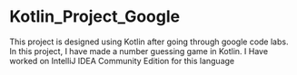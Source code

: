 # Kotlin_Project_Google
This project is designed using Kotlin after going through google code labs.
In this project, I have made a number guessing game in Kotlin.
I Have worked on IntelliJ IDEA Community Edition for this language
